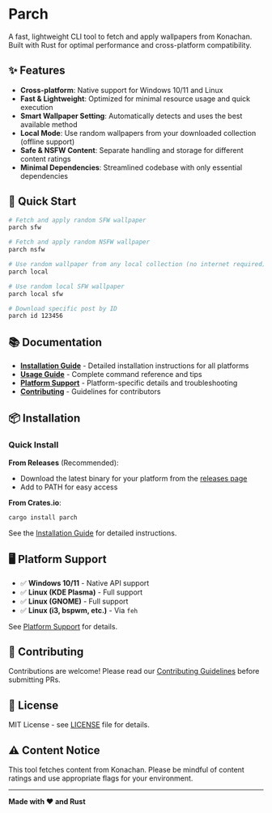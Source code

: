 # Parch

A fast, lightweight CLI tool to fetch and apply wallpapers from Konachan. Built with Rust for optimal performance and cross-platform compatibility.

## ✨ Features

- **Cross-platform**: Native support for Windows 10/11 and Linux
- **Fast & Lightweight**: Optimized for minimal resource usage and quick execution
- **Smart Wallpaper Setting**: Automatically detects and uses the best available method
- **Local Mode**: Use random wallpapers from your downloaded collection (offline support)
- **Safe & NSFW Content**: Separate handling and storage for different content ratings
- **Minimal Dependencies**: Streamlined codebase with only essential dependencies

## 🚀 Quick Start

```bash
# Fetch and apply random SFW wallpaper
parch sfw

# Fetch and apply random NSFW wallpaper
parch nsfw

# Use random wallpaper from any local collection (no internet required)
parch local

# Use random local SFW wallpaper
parch local sfw

# Download specific post by ID
parch id 123456
```

## 📚 Documentation

- **[Installation Guide](docs/installation.md)** - Detailed installation instructions for all platforms
- **[Usage Guide](docs/usage.md)** - Complete command reference and tips
- **[Platform Support](docs/platform-support.md)** - Platform-specific details and troubleshooting
- **[Contributing](CONTRIBUTING.md)** - Guidelines for contributors

## 📦 Installation

### Quick Install

**From Releases** (Recommended):
- Download the latest binary for your platform from the [releases page](https://github.com/signalbean/Parch/releases/latest)
- Add to PATH for easy access

**From Crates.io**:
```bash
cargo install parch
```

See the [Installation Guide](docs/installation.md) for detailed instructions.

## 🖥️ Platform Support

- ✅ **Windows 10/11** - Native API support
- ✅ **Linux (KDE Plasma)** - Full support
- ✅ **Linux (GNOME)** - Full support  
- ✅ **Linux (i3, bspwm, etc.)** - Via `feh`

See [Platform Support](docs/platform-support.md) for details.

## 🤝 Contributing

Contributions are welcome! Please read our [Contributing Guidelines](CONTRIBUTING.md) before submitting PRs.

## 📄 License

MIT License - see [LICENSE](LICENSE) file for details.

## ⚠️ Content Notice

This tool fetches content from Konachan. Please be mindful of content ratings and use appropriate flags for your environment.

---

**Made with ❤️ and Rust**
